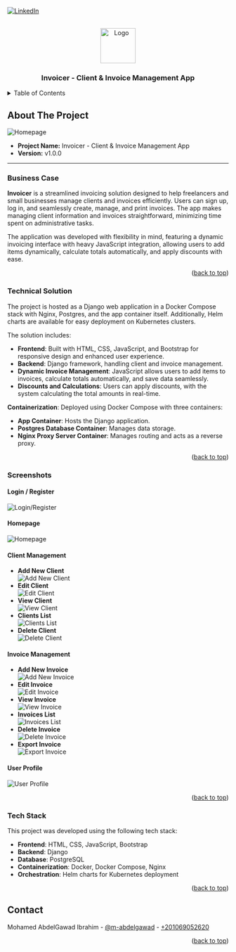<a name="readme-top"></a>

[![LinkedIn][linkedin-shield]][linkedin-url]

<!-- PROJECT LOGO -->
<br />
<div align="center">
    <img src="readme_files/logo.png" alt="Logo" width="80">
  <h3 align="center">Invoicer - Client & Invoice Management App</h3>
</div>

<!-- TABLE OF CONTENTS -->
<details>
  <summary>Table of Contents</summary>
  <ol>
    <li>
      <a href="#about-the-project">About The Project</a>
      <ul>
        <li><a href="#business-case">Business Case</a></li>
        <li><a href="#technical-solution">Technical Solution</a></li>
        <li><a href="#screenshots">Screenshots</a></li>
        <li><a href="#tech-stack">Tech Stack</a></li>
      </ul>
    </li>
    <li><a href="#contact">Contact</a></li>
  </ol>
</details>

<!-- ABOUT THE PROJECT -->
## About The Project

<img src="readme_files/homepage.png" alt="Homepage">

* **Project Name:** Invoicer - Client & Invoice Management App  
* **Version:** v1.0.0  

---

### Business Case

**Invoicer** is a streamlined invoicing solution designed to help freelancers and small businesses manage clients and invoices efficiently. Users can sign up, log in, and seamlessly create, manage, and print invoices. The app makes managing client information and invoices straightforward, minimizing time spent on administrative tasks.

The application was developed with flexibility in mind, featuring a dynamic invoicing interface with heavy JavaScript integration, allowing users to add items dynamically, calculate totals automatically, and apply discounts with ease.

<p align="right">(<a href="#readme-top">back to top</a>)</p>

### Technical Solution

The project is hosted as a Django web application in a Docker Compose stack with Nginx, Postgres, and the app container itself. Additionally, Helm charts are available for easy deployment on Kubernetes clusters.

The solution includes:
* **Frontend**: Built with HTML, CSS, JavaScript, and Bootstrap for responsive design and enhanced user experience.
* **Backend**: Django framework, handling client and invoice management.
* **Dynamic Invoice Management**: JavaScript allows users to add items to invoices, calculate totals automatically, and save data seamlessly.
* **Discounts and Calculations**: Users can apply discounts, with the system calculating the total amounts in real-time.

**Containerization**: Deployed using Docker Compose with three containers:
* **App Container**: Hosts the Django application.
* **Postgres Database Container**: Manages data storage.
* **Nginx Proxy Server Container**: Manages routing and acts as a reverse proxy.

<p align="right">(<a href="#readme-top">back to top</a>)</p>

### Screenshots

#### Login / Register
<img src="readme_files/login-register.png" alt="Login/Register">

#### Homepage
<img src="readme_files/homepage.png" alt="Homepage">

#### Client Management
- **Add New Client**  
  <img src="readme_files/add_new_client.png" alt="Add New Client">
- **Edit Client**  
  <img src="readme_files/edit_client.png" alt="Edit Client">
- **View Client**  
  <img src="readme_files/view_client.png" alt="View Client">
- **Clients List**  
  <img src="readme_files/clients_list.png" alt="Clients List">
- **Delete Client**  
  <img src="readme_files/delete_client.png" alt="Delete Client">

#### Invoice Management
- **Add New Invoice**  
  <img src="readme_files/add_new_invoice.png" alt="Add New Invoice">
- **Edit Invoice**  
  <img src="readme_files/edit_invoice.png" alt="Edit Invoice">
- **View Invoice**  
  <img src="readme_files/view_invoice.png" alt="View Invoice">
- **Invoices List**  
  <img src="readme_files/invoices_list.png" alt="Invoices List">
- **Delete Invoice**  
  <img src="readme_files/delete_invoice.png" alt="Delete Invoice">
- **Export Invoice**  
  <img src="readme_files/export_invoice.png" alt="Export Invoice">

#### User Profile
<img src="readme_files/user_profile.png" alt="User Profile">

<p align="right">(<a href="#readme-top">back to top</a>)</p>

### Tech Stack

This project was developed using the following tech stack:

* **Frontend**: HTML, CSS, JavaScript, Bootstrap
* **Backend**: Django
* **Database**: PostgreSQL
* **Containerization**: Docker, Docker Compose, Nginx
* **Orchestration**: Helm charts for Kubernetes deployment

<p align="right">(<a href="#readme-top">back to top</a>)</p>

<!-- CONTACT -->
## Contact

Mohamed AbdelGawad Ibrahim - [@m-abdelgawad](https://www.linkedin.com/in/m-abdelgawad/) - <a href="tel:+201069052620">+201069052620</a>

<p align="right">(<a href="#readme-top">back to top</a>)</p>

<!-- MARKDOWN LINKS & IMAGES -->
[linkedin-shield]: https://img.shields.io/badge/-LinkedIn-black.svg?style=for-the-badge&logo=linkedin&colorB=555
[linkedin-url]: https://www.linkedin.com/in/m-abdelgawad/
